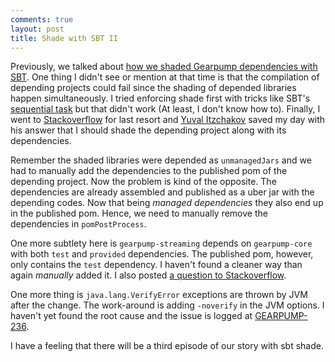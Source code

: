 ```yaml
---
comments: true
layout: post
title: Shade with SBT II
---
```


Previously, we talked about [how we shaded Gearpump dependencies with SBT](http://manuzhang.github.io/2016/10/15/shading.html). One thing I didn't see or mention at that time is that the compilation of depending projects could fail since the shading of depended libraries happen simultaneously. I tried enforcing shade first with tricks like SBT's [sequential task](http://www.scala-sbt.org/0.13/docs/Howto-Sequential-Task.html) but that didn't work (At least, I don't know how to). Finally, I went to [Stackoverflow](http://stackoverflow.com/questions/40397065/how-to-shade-before-compile-with-sbt) for last resort and [Yuval Itzchakov](http://stackoverflow.com/users/1870803/yuval-itzchakov) saved my day with his answer that I should shade the depending project along with its dependencies. 

Remember the shaded libraries were depended as `unmanagedJars` and we had to manually add the dependencies to the published pom of the depending project. Now the problem is kind of the opposite. The dependencies are already assembled and published as a uber jar with the depending codes. Now that being *managed dependencies* they also end up in the published pom. Hence, we need to manually remove the dependencies in `pomPostProcess`. 

One more subtlety here is `gearpump-streaming` depends on `gearpump-core` with both `test` and `provided` dependencies. The published pom, however, only contains the `test` dependency. I haven't found a cleaner way than again *manually* added it. I also posted [a question to Stackoverflow](http://stackoverflow.com/questions/40526420/sbt-published-maven-file-missing-artifacts-with-multiple-scopes).

One more thing is `java.lang.VerifyError` exceptions are thrown by JVM after the change. The work-around is adding `-noverify` in the JVM options. I haven't yet found the root cause and the issue is logged at [GEARPUMP-236](https://issues.apache.org/jira/browse/GEARPUMP-236).

I have a feeling that there will be a third episode of our story with sbt shade.


  


